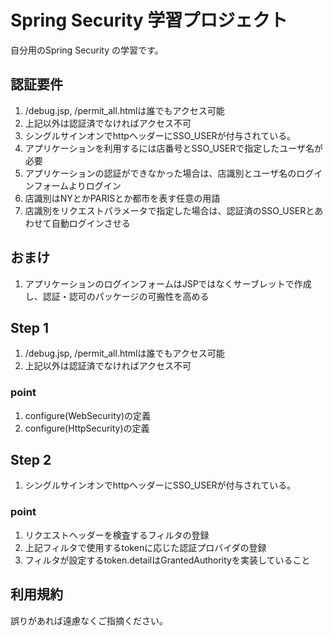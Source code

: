 
# Spring Security 学習プロジェクト

自分用のSpring Security の学習です。

## 認証要件

1. /debug.jsp, /permit_all.htmlは誰でもアクセス可能
1. 上記以外は認証済でなければアクセス不可
1. シングルサインオンでhttpヘッダーにSSO_USERが付与されている。
1. アプリケーションを利用するには店番号とSSO_USERで指定したユーザ名が必要
1. アプリケーションの認証ができなかった場合は、店識別とユーザ名のログインフォームよりログイン
1. 店識別はNYとかPARISとか都市を表す任意の用語
1. 店識別をリクエストパラメータで指定した場合は、認証済のSSO_USERとあわせて自動ログインさせる

## おまけ

1. アプリケーションのログインフォームはJSPではなくサーブレットで作成し、認証・認可のパッケージの可搬性を高める

## Step 1

1. /debug.jsp, /permit_all.htmlは誰でもアクセス可能
1. 上記以外は認証済でなければアクセス不可

### point

1. configure(WebSecurity)の定義
1. configure(HttpSecurity)の定義

## Step 2

1. シングルサインオンでhttpヘッダーにSSO_USERが付与されている。

### point

1. リクエストヘッダーを検査するフィルタの登録
1. 上記フィルタで使用するtokenに応じた認証プロバイダの登録
1. フィルタが設定するtoken.detailはGrantedAuthorityを実装していること

## 利用規約

誤りがあれば遠慮なくご指摘ください。